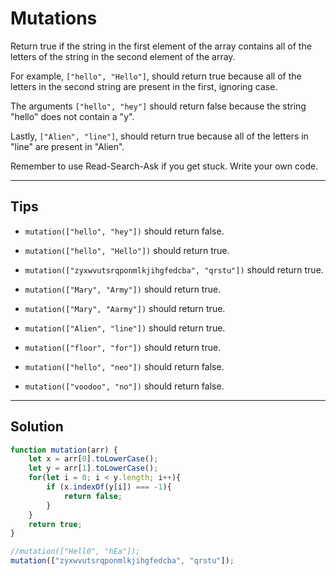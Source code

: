 # Mutations

Return true if the string in the first element of the array contains all of the letters of the string in the second element of the array.

For example, `["hello", "Hello"]`, should return true because all of the letters in the second string are present in the first, ignoring case.

The arguments `["hello", "hey"]` should return false because the string "hello" does not contain a "y".

Lastly, `["Alien", "line"]`, should return true because all of the letters in "line" are present in "Alien".

Remember to use Read-Search-Ask if you get stuck. Write your own code.

---

## Tips

- `mutation(["hello", "hey"])` should return false.

- `mutation(["hello", "Hello"])` should return true.

- `mutation(["zyxwvutsrqponmlkjihgfedcba", "qrstu"])` should return true.

- `mutation(["Mary", "Army"])` should return true.

- `mutation(["Mary", "Aarmy"])` should return true.

- `mutation(["Alien", "line"])` should return true.

- `mutation(["floor", "for"])` should return true.

- `mutation(["hello", "neo"])` should return false.

- `mutation(["voodoo", "no"])` should return false.

---

## Solution

```js
function mutation(arr) {
    let x = arr[0].toLowerCase();
    let y = arr[1].toLowerCase();
    for(let i = 0; i < y.length; i++){
        if (x.indexOf(y[i]) === -1){
            return false;
        }
    }
    return true;
}

//mutation(["Hell0", "hEa"]);
mutation(["zyxwvutsrqponmlkjihgfedcba", "qrstu"]);
```